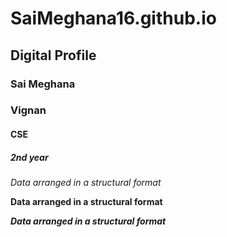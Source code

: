 # SaiMeghana16.github.io
## Digital Profile
### Sai Meghana
### Vignan
#### CSE
##### 2nd year
 *Data arranged in a structural format* 
 
**Data arranged in a structural format** 

***Data arranged in a structural format*** 
